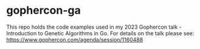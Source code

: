 # gophercon-ga

This repo holds the code examples used in my 2023 Gophercon talk - Introduction to Genetic Algorithms in Go.
For details on the talk please see:  https://www.gophercon.com/agenda/session/1160488